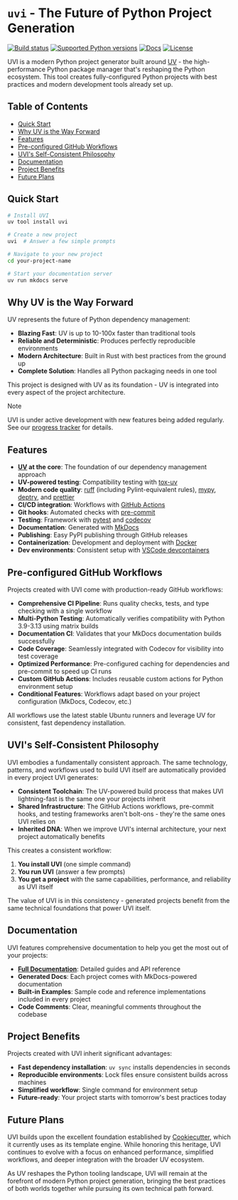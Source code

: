# `uvi` - The Future of Python Project Generation

[![Build status](https://img.shields.io/github/actions/workflow/status/shaneholloman/uvi/main.yml?branch=main)](https://github.com/shaneholloman/uvi/actions/workflows/main.yml?query=branch%3Amain)
[![Supported Python versions](https://img.shields.io/badge/python-3.10_%7C_3.11_%7C_3.12_%7C_3.13-blue?labelColor=grey&color=blue)](https://github.com/shaneholloman/uvi/blob/main/pyproject.toml)
[![Docs](https://img.shields.io/badge/docs-gh--pages-blue)](https://shaneholloman.github.io/uvi/)
[![License](https://img.shields.io/github/license/shaneholloman/uvi)](https://img.shields.io/github/license/shaneholloman/uvi)

UVI is a modern Python project generator built around [UV](https://docs.astral.sh/uv/) - the high-performance Python package manager that's reshaping the Python ecosystem. This tool creates fully-configured Python projects with best practices and modern development tools already set up.

## Table of Contents

- [Quick Start](#quick-start)
- [Why UV is the Way Forward](#why-uv-is-the-way-forward)
- [Features](#features)
- [Pre-configured GitHub Workflows](#pre-configured-github-workflows)
- [UVI's Self-Consistent Philosophy](#uvis-self-consistent-philosophy)
- [Documentation](#documentation)
- [Project Benefits](#project-benefits)
- [Future Plans](#future-plans)

## Quick Start

```sh
# Install UVI
uv tool install uvi

# Create a new project
uvi  # Answer a few simple prompts

# Navigate to your new project
cd your-project-name

# Start your documentation server
uv run mkdocs serve
```

## Why UV is the Way Forward

UV represents the future of Python dependency management:

- **Blazing Fast**: UV is up to 10-100x faster than traditional tools
- **Reliable and Deterministic**: Produces perfectly reproducible environments
- **Modern Architecture**: Built in Rust with best practices from the ground up
- **Complete Solution**: Handles all Python packaging needs in one tool

This project is designed with UV as its foundation - UV is integrated into every aspect of the project architecture.

> [!NOTE]
> UVI is under active development with new features being added regularly.
> See our [progress tracker](./memory-bank/progress.md) for details.

## Features

- **[UV](https://docs.astral.sh/uv/) at the core**: The foundation of our dependency management approach
- **UV-powered testing**: Compatibility testing with [tox-uv](https://github.com/tox-dev/tox-uv)
- **Modern code quality**: [ruff](https://github.com/charliermarsh/ruff) (including Pylint-equivalent rules), [mypy](https://mypy.readthedocs.io/en/stable/), [deptry](https://github.com/shaneholloman/deptry/), and [prettier](https://prettier.io/)
- **CI/CD integration**: Workflows with [GitHub Actions](https://github.com/features/actions)
- **Git hooks**: Automated checks with [pre-commit](https://pre-commit.com/)
- **Testing**: Framework with [pytest](https://docs.pytest.org/en/7.1.x/) and [codecov](https://about.codecov.io/)
- **Documentation**: Generated with [MkDocs](https://www.mkdocs.org/)
- **Publishing**: Easy PyPI publishing through GitHub releases
- **Containerization**: Development and deployment with [Docker](https://www.docker.com/)
- **Dev environments**: Consistent setup with [VSCode devcontainers](https://code.visualstudio.com/docs/devcontainers/containers)

## Pre-configured GitHub Workflows

Projects created with UVI come with production-ready GitHub workflows:

- **Comprehensive CI Pipeline**: Runs quality checks, tests, and type checking with a single workflow
- **Multi-Python Testing**: Automatically verifies compatibility with Python 3.9-3.13 using matrix builds
- **Documentation CI**: Validates that your MkDocs documentation builds successfully
- **Code Coverage**: Seamlessly integrated with Codecov for visibility into test coverage
- **Optimized Performance**: Pre-configured caching for dependencies and pre-commit to speed up CI runs
- **Custom GitHub Actions**: Includes reusable custom actions for Python environment setup
- **Conditional Features**: Workflows adapt based on your project configuration (MkDocs, Codecov, etc.)

All workflows use the latest stable Ubuntu runners and leverage UV for consistent, fast dependency installation.

## UVI's Self-Consistent Philosophy

UVI embodies a fundamentally consistent approach. The same technology, patterns, and workflows used to build UVI itself are automatically provided in every project UVI generates:

- **Consistent Toolchain**: The UV-powered build process that makes UVI lightning-fast is the same one your projects inherit
- **Shared Infrastructure**: The GitHub Actions workflows, pre-commit hooks, and testing frameworks aren't bolt-ons - they're the same ones UVI relies on
- **Inherited DNA**: When we improve UVI's internal architecture, your next project automatically benefits

This creates a consistent workflow:

1. **You install UVI** (one simple command)
2. **You run UVI** (answer a few prompts)
3. **You get a project** with the same capabilities, performance, and reliability as UVI itself

The value of UVI is in this consistency - generated projects benefit from the same technical foundations that power UVI itself.

## Documentation

UVI features comprehensive documentation to help you get the most out of your projects:

- **[Full Documentation](https://shaneholloman.github.io/uvi/)**: Detailed guides and API reference
- **Generated Docs**: Each project comes with MkDocs-powered documentation
- **Built-in Examples**: Sample code and reference implementations included in every project
- **Code Comments**: Clear, meaningful comments throughout the codebase

## Project Benefits

Projects created with UVI inherit significant advantages:

- **Fast dependency installation**: `uv sync` installs dependencies in seconds
- **Reproducible environments**: Lock files ensure consistent builds across machines
- **Simplified workflow**: Single command for environment setup
- **Future-ready**: Your project starts with tomorrow's best practices today

## Future Plans

UVI builds upon the excellent foundation established by [Cookiecutter](https://github.com/cookiecutter/cookiecutter), which it currently uses as its template engine. While honoring this heritage, UVI continues to evolve with a focus on enhanced performance, simplified workflows, and deeper integration with the broader UV ecosystem.

As UV reshapes the Python tooling landscape, UVI will remain at the forefront of modern Python project generation, bringing the best practices of both worlds together while pursuing its own technical path forward.
